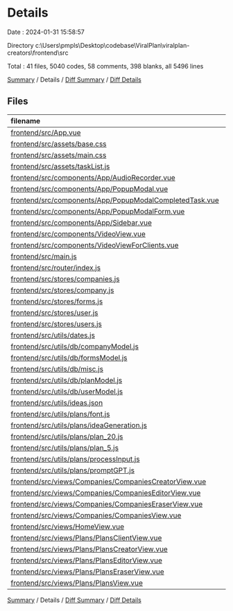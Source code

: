 # Details

Date : 2024-01-31 15:58:57

Directory c:\\Users\\pmpls\\Desktop\\codebase\\ViralPlan\\viralplan-creators\\frontend\\src

Total : 41 files,  5040 codes, 58 comments, 398 blanks, all 5496 lines

[Summary](results.md) / Details / [Diff Summary](diff.md) / [Diff Details](diff-details.md)

## Files
| filename | language | code | comment | blank | total |
| :--- | :--- | ---: | ---: | ---: | ---: |
| [frontend/src/App.vue](/frontend/src/App.vue) | vue | 375 | 0 | 24 | 399 |
| [frontend/src/assets/base.css](/frontend/src/assets/base.css) | CSS | 26 | 0 | 1 | 27 |
| [frontend/src/assets/main.css](/frontend/src/assets/main.css) | CSS | 28 | 0 | 7 | 35 |
| [frontend/src/assets/taskList.js](/frontend/src/assets/taskList.js) | JavaScript | 564 | 5 | 108 | 677 |
| [frontend/src/components/App/AudioRecorder.vue](/frontend/src/components/App/AudioRecorder.vue) | vue | 102 | 0 | 8 | 110 |
| [frontend/src/components/App/PopupModal.vue](/frontend/src/components/App/PopupModal.vue) | vue | 739 | 18 | 17 | 774 |
| [frontend/src/components/App/PopupModalCompletedTask.vue](/frontend/src/components/App/PopupModalCompletedTask.vue) | vue | 100 | 0 | 11 | 111 |
| [frontend/src/components/App/PopupModalForm.vue](/frontend/src/components/App/PopupModalForm.vue) | vue | 135 | 0 | 14 | 149 |
| [frontend/src/components/App/Sidebar.vue](/frontend/src/components/App/Sidebar.vue) | vue | 51 | 0 | 5 | 56 |
| [frontend/src/components/VideoView.vue](/frontend/src/components/VideoView.vue) | vue | 270 | 1 | 14 | 285 |
| [frontend/src/components/VideoViewForClients.vue](/frontend/src/components/VideoViewForClients.vue) | vue | 138 | 1 | 4 | 143 |
| [frontend/src/main.js](/frontend/src/main.js) | JavaScript | 26 | 0 | 5 | 31 |
| [frontend/src/router/index.js](/frontend/src/router/index.js) | JavaScript | 77 | 0 | 3 | 80 |
| [frontend/src/stores/companies.js](/frontend/src/stores/companies.js) | JavaScript | 8 | 0 | 2 | 10 |
| [frontend/src/stores/company.js](/frontend/src/stores/company.js) | JavaScript | 42 | 0 | 2 | 44 |
| [frontend/src/stores/forms.js](/frontend/src/stores/forms.js) | JavaScript | 8 | 0 | 1 | 9 |
| [frontend/src/stores/user.js](/frontend/src/stores/user.js) | JavaScript | 13 | 0 | 2 | 15 |
| [frontend/src/stores/users.js](/frontend/src/stores/users.js) | JavaScript | 8 | 0 | 2 | 10 |
| [frontend/src/utils/dates.js](/frontend/src/utils/dates.js) | JavaScript | 63 | 5 | 20 | 88 |
| [frontend/src/utils/db/companyModel.js](/frontend/src/utils/db/companyModel.js) | JavaScript | 106 | 0 | 7 | 113 |
| [frontend/src/utils/db/formsModel.js](/frontend/src/utils/db/formsModel.js) | JavaScript | 62 | 0 | 3 | 65 |
| [frontend/src/utils/db/misc.js](/frontend/src/utils/db/misc.js) | JavaScript | 235 | 1 | 19 | 255 |
| [frontend/src/utils/db/planModel.js](/frontend/src/utils/db/planModel.js) | JavaScript | 3 | 0 | 2 | 5 |
| [frontend/src/utils/db/userModel.js](/frontend/src/utils/db/userModel.js) | JavaScript | 109 | 0 | 7 | 116 |
| [frontend/src/utils/ideas.json](/frontend/src/utils/ideas.json) | JSON | 22 | 0 | 1 | 23 |
| [frontend/src/utils/plans/font.js](/frontend/src/utils/plans/font.js) | JavaScript | 2 | 0 | 1 | 3 |
| [frontend/src/utils/plans/ideaGeneration.js](/frontend/src/utils/plans/ideaGeneration.js) | JavaScript | 122 | 0 | 14 | 136 |
| [frontend/src/utils/plans/plan_20.js](/frontend/src/utils/plans/plan_20.js) | JavaScript | 1 | 0 | 0 | 1 |
| [frontend/src/utils/plans/plan_5.js](/frontend/src/utils/plans/plan_5.js) | JavaScript | 2 | 0 | 1 | 3 |
| [frontend/src/utils/plans/processInput.js](/frontend/src/utils/plans/processInput.js) | JavaScript | 97 | 2 | 8 | 107 |
| [frontend/src/utils/plans/promptGPT.js](/frontend/src/utils/plans/promptGPT.js) | JavaScript | 177 | 25 | 10 | 212 |
| [frontend/src/views/Companies/CompaniesCreatorView.vue](/frontend/src/views/Companies/CompaniesCreatorView.vue) | vue | 172 | 0 | 10 | 182 |
| [frontend/src/views/Companies/CompaniesEditorView.vue](/frontend/src/views/Companies/CompaniesEditorView.vue) | vue | 123 | 0 | 9 | 132 |
| [frontend/src/views/Companies/CompaniesEraserView.vue](/frontend/src/views/Companies/CompaniesEraserView.vue) | vue | 31 | 0 | 3 | 34 |
| [frontend/src/views/Companies/CompaniesView.vue](/frontend/src/views/Companies/CompaniesView.vue) | vue | 53 | 0 | 5 | 58 |
| [frontend/src/views/HomeView.vue](/frontend/src/views/HomeView.vue) | vue | 292 | 0 | 13 | 305 |
| [frontend/src/views/Plans/PlansClientView.vue](/frontend/src/views/Plans/PlansClientView.vue) | vue | 62 | 0 | 5 | 67 |
| [frontend/src/views/Plans/PlansCreatorView.vue](/frontend/src/views/Plans/PlansCreatorView.vue) | vue | 346 | 0 | 15 | 361 |
| [frontend/src/views/Plans/PlansEditorView.vue](/frontend/src/views/Plans/PlansEditorView.vue) | vue | 122 | 0 | 5 | 127 |
| [frontend/src/views/Plans/PlansEraserView.vue](/frontend/src/views/Plans/PlansEraserView.vue) | vue | 45 | 0 | 3 | 48 |
| [frontend/src/views/Plans/PlansView.vue](/frontend/src/views/Plans/PlansView.vue) | vue | 83 | 0 | 7 | 90 |

[Summary](results.md) / Details / [Diff Summary](diff.md) / [Diff Details](diff-details.md)